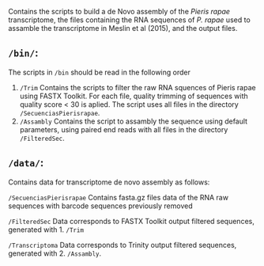 

Contains the scripts to build a de Novo assembly of the *Pieris rapae* transcriptome, the files containing the RNA sequences of *P. rapae* used to assamble the transcriptome in Meslin et al (2015), and the output files.

## `/bin/`:

The scripts in `/bin` should be read in the following order
  1. `/Trim` Contains the scripts to filter the raw RNA squences of Pieris rapae using FASTX Toolkit. For each file, quality trimming of sequences with quality score < 30 is aplied. The script uses all files in the directory `/SecuenciasPierisrapae`.
  2. `/Assambly` Contains the script to assambly the sequence using default parameters, using paired end reads with all files in the directory `/FilteredSec`.


## `/data/`:

Contains data for transcriptome de novo assembly as follows:

`/SecuenciasPierisrapae` Contains fasta.gz files  data of the RNA raw sequences with barcode sequences previously removed

`/FilteredSec` Data corresponds to FASTX Toolkit output filtered sequences, generated with 1. `/Trim`

`/Transcriptoma` Data corresponds to Trinity output filtered sequences, generated with  2. `/Assambly`.
